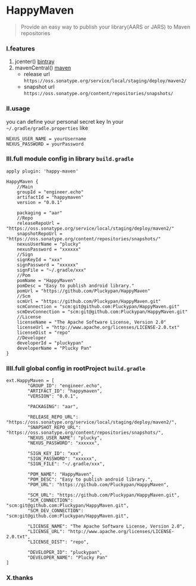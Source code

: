 # HappyMaven
> Provide an easy way to publish your library(AARS or JARS) to Maven repositories

### I.features
1. jcenter()       [bintray](https://bintray.com/)
2. mavenCentral()  [maven](https://issues.sonatype.org)
   - release url `https://oss.sonatype.org/service/local/staging/deploy/maven2/`
   - snapshot url `https://oss.sonatype.org/content/repositories/snapshots/`

### II.usage
you can define your personal secret key In your `~/.gradle/gradle.properties` like

```
NEXUS_USER_NAME = yourUsername
NEXUS_PASSWORD = yourPassword
```


### III.full module config in library `build.gradle`

```
apply plugin: 'happy-maven'

HappyMaven {
    //Main
    groupId = "engineer.echo"
    artifactId = "happymaven"
    version = "0.0.1"

    packaging = "aar"
    //Repo
    releaseRepoUrl = "https://oss.sonatype.org/service/local/staging/deploy/maven2/"
    snapshotRepoUrl = "https://oss.sonatype.org/content/repositories/snapshots/"
    nexusUserName = "plucky"
    nexusPassword = "xxxxxx"
    //Sign
    signKeyId = "xxx"
    signPassword = "xxxxxx"
    signFile = "~/.gradle/xxx"
    //Pom
    pomName = "HappyMaven"
    pomDesc = "Easy to publish android library."
    pomUrl = "https://github.com/Pluckypan/HappyMaven"
    //Scm
    scmUrl = "https://github.com/Pluckypan/HappyMaven.git"
    scmConnection = "scm:git@github.com:Pluckypan/HappyMaven.git"
    scmDevConnection = "scm:git@github.com:Pluckypan/HappyMaven.git"
    //License
    licenseName = "The Apache Software License, Version 2.0"
    licenseUrl = "http://www.apache.org/licenses/LICENSE-2.0.txt"
    licenseDist = "repo"
    //Developer
    developerId = "pluckypan"
    developerName = "Plucky Pan"
}
```

### IIII.full global config in rootProject `build.gradle`

```
ext.HappyMaven = [
        "GROUP_ID": "engineer.echo",
        "ARTIFACT_ID": "happymaven",
        "VERSION": "0.0.1",

        "PACKAGING": "aar",

        "RELEASE_REPO_URL": "https://oss.sonatype.org/service/local/staging/deploy/maven2/",
        "SNAPSHOT_REPO_URL": "https://oss.sonatype.org/content/repositories/snapshots/",
        "NEXUS_USER_NAME": "plucky",
        "NEXUS_PASSWORD": "xxxxxx",

        "SIGN_KEY_ID": "xxx",
        "SIGN_PASSWORD": "xxxxxx",
        "SIGN_FILE": "~/.gradle/xxx",

        "POM_NAME": "HappyMaven",
        "POM_DESC": "Easy to publish android library.",
        "POM_URL": "https://github.com/Pluckypan/HappyMaven",

        "SCM_URL": "https://github.com/Pluckypan/HappyMaven.git",
        "SCM_CONNECTION": "scm:git@github.com:Pluckypan/HappyMaven.git",
        "SCM_DEV_CONNECTION": "scm:git@github.com:Pluckypan/HappyMaven.git",

        "LICENSE_NAME": "The Apache Software License, Version 2.0",
        "LICENSE_URL": "http://www.apache.org/licenses/LICENSE-2.0.txt",
        "LICENSE_DIST": "repo",

        "DEVELOPER_ID": "pluckypan",
        "DEVELOPER_NAME": "Plucky Pan"
]
```

### X.thanks